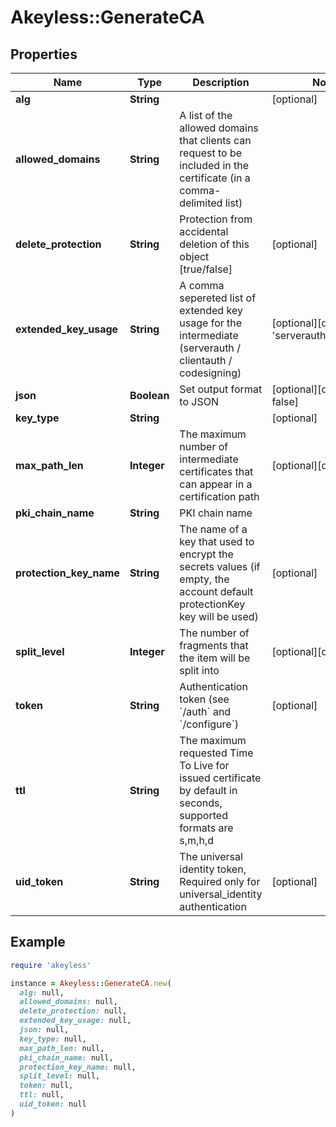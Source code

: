 # Akeyless::GenerateCA

## Properties

| Name | Type | Description | Notes |
| ---- | ---- | ----------- | ----- |
| **alg** | **String** |  | [optional] |
| **allowed_domains** | **String** | A list of the allowed domains that clients can request to be included in the certificate (in a comma-delimited list) |  |
| **delete_protection** | **String** | Protection from accidental deletion of this object [true/false] | [optional] |
| **extended_key_usage** | **String** | A comma sepereted list of extended key usage for the intermediate (serverauth / clientauth / codesigning) | [optional][default to &#39;serverauth,clientauth&#39;] |
| **json** | **Boolean** | Set output format to JSON | [optional][default to false] |
| **key_type** | **String** |  | [optional] |
| **max_path_len** | **Integer** | The maximum number of intermediate certificates that can appear in a certification path | [optional][default to 1] |
| **pki_chain_name** | **String** | PKI chain name |  |
| **protection_key_name** | **String** | The name of a key that used to encrypt the secrets values (if empty, the account default protectionKey key will be used) | [optional] |
| **split_level** | **Integer** | The number of fragments that the item will be split into | [optional][default to 3] |
| **token** | **String** | Authentication token (see &#x60;/auth&#x60; and &#x60;/configure&#x60;) | [optional] |
| **ttl** | **String** | The maximum requested Time To Live for issued certificate by default in seconds, supported formats are s,m,h,d |  |
| **uid_token** | **String** | The universal identity token, Required only for universal_identity authentication | [optional] |

## Example

```ruby
require 'akeyless'

instance = Akeyless::GenerateCA.new(
  alg: null,
  allowed_domains: null,
  delete_protection: null,
  extended_key_usage: null,
  json: null,
  key_type: null,
  max_path_len: null,
  pki_chain_name: null,
  protection_key_name: null,
  split_level: null,
  token: null,
  ttl: null,
  uid_token: null
)
```

